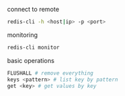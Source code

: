 connect to remote
```bash
redis-cli -h <host|ip> -p <port>
```

monitoring
```bash
redis-cli monitor
```

basic operations
```bash
FLUSHALL # remove everything
keys <pattern> # list key by pattern
get <key> # get values by key
```